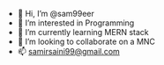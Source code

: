 - 👋 Hi, I’m @sam99eer
- 👀 I’m interested in Programming
- 🌱 I’m currently learning MERN stack
- 💞️ I’m looking to collaborate on a MNC
- 📫 samirsaini99@gmail.com

<!---
sam99eer/sam99eer is a ✨ special ✨ repository because its `README.md` (this file) appears on your GitHub profile.
You can click the Preview link to take a look at your changes.
--->
